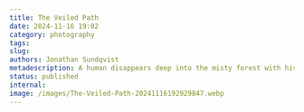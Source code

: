 ```yaml
---
title: The Veiled Path
date: 2024-11-16 19:02
category: photography
tags:
slug:
authors: Jonathan Sundqvist
metadescription: A human disappears deep into the misty forest with his four-pawed friend.
status: published
internal:
image: /images/The-Veiled-Path-20241116192929847.webp
---
```

